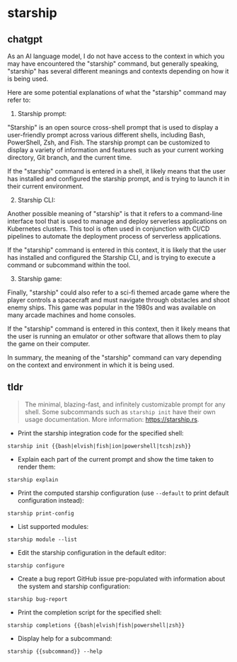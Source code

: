 # starship 
## chatgpt 
As an AI language model, I do not have access to the context in which you may have encountered the "starship" command, but generally speaking, "starship" has several different meanings and contexts depending on how it is being used.

Here are some potential explanations of what the "starship" command may refer to:

1. Starship prompt: 

"Starship" is an open source cross-shell prompt that is used to display a user-friendly prompt across various different shells, including Bash, PowerShell, Zsh, and Fish. The starship prompt can be customized to display a variety of information and features such as your current working directory, Git branch, and the current time.

If the "starship" command is entered in a shell, it likely means that the user has installed and configured the starship prompt, and is trying to launch it in their current environment.

2. Starship CLI:

Another possible meaning of "starship" is that it refers to a command-line interface tool that is used to manage and deploy serverless applications on Kubernetes clusters. This tool is often used in conjunction with CI/CD pipelines to automate the deployment process of serverless applications.

If the "starship" command is entered in this context, it is likely that the user has installed and configured the Starship CLI, and is trying to execute a command or subcommand within the tool.

3. Starship game:

Finally, "starship" could also refer to a sci-fi themed arcade game where the player controls a spacecraft and must navigate through obstacles and shoot enemy ships. This game was popular in the 1980s and was available on many arcade machines and home consoles.

If the "starship" command is entered in this context, then it likely means that the user is running an emulator or other software that allows them to play the game on their computer. 

In summary, the meaning of the "starship" command can vary depending on the context and environment in which it is being used. 

## tldr 
 
> The minimal, blazing-fast, and infinitely customizable prompt for any shell.
> Some subcommands such as `starship init` have their own usage documentation.
> More information: <https://starship.rs>.

- Print the starship integration code for the specified shell:

`starship init {{bash|elvish|fish|ion|powershell|tcsh|zsh}}`

- Explain each part of the current prompt and show the time taken to render them:

`starship explain`

- Print the computed starship configuration (use `--default` to print default configuration instead):

`starship print-config`

- List supported modules:

`starship module --list`

- Edit the starship configuration in the default editor:

`starship configure`

- Create a bug report GitHub issue pre-populated with information about the system and starship configuration:

`starship bug-report`

- Print the completion script for the specified shell:

`starship completions {{bash|elvish|fish|powershell|zsh}}`

- Display help for a subcommand:

`starship {{subcommand}} --help`
